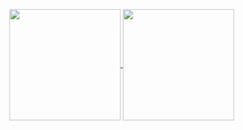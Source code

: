 
<a href="https://github.com/MylonasDimitris/github-readme-stats">
  <img height=200 align="center" src="https://github-readme-stats-drab-beta-74.vercel.app/api?username=MylonasDimitris" />
</a>
<a href="https://github.com/MylonasDimitris/convoychat">
  <img height=200 align="center" src="https://github-readme-stats-drab-beta-74.vercel.app/api/top-langs?username=MylonasDimitris&layout=compact&langs_count=8&card_width=320" />
</a>
